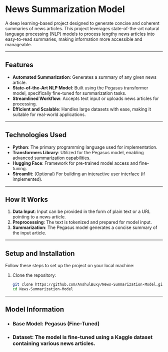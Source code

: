 # News Summarization Model

A deep learning-based project designed to generate concise and coherent summaries of news articles. This project leverages state-of-the-art natural language processing (NLP) models to process lengthy news articles into easy-to-read summaries, making information more accessible and manageable.

---

## Features

- **Automated Summarization**: Generates a summary of any given news article.
- **State-of-the-Art NLP Model**: Built using the Pegasus transformer model, specifically fine-tuned for summarization tasks.
- **Streamlined Workflow**: Accepts text input or uploads news articles for processing.
- **Efficient and Scalable**: Handles large datasets with ease, making it suitable for real-world applications.

---

## Technologies Used

- **Python**: The primary programming language used for implementation.
- **Transformers Library**: Utilized for the Pegasus model, enabling advanced summarization capabilities.
- **Hugging Face**: Framework for pre-trained model access and fine-tuning.
- **Streamlit**: (Optional) For building an interactive user interface (if implemented).

---

## How It Works

1. **Data Input**: Input can be provided in the form of plain text or a URL pointing to a news article.
2. **Preprocessing**: The text is tokenized and prepared for model input.
3. **Summarization**: The Pegasus model generates a concise summary of the input article.

---

## Setup and Installation

Follow these steps to set up the project on your local machine:

1. Clone the repository:
   ```bash
   git clone https://github.com/AnshulBuxy/News-Summarization-Model.git
   cd News-Summarization-Model


---
## Model Information
- ### **Base Model:** Pegasus (Fine-Tuned)
- ### **Dataset:** The model is fine-tuned using a Kaggle dataset containing various news articles.
